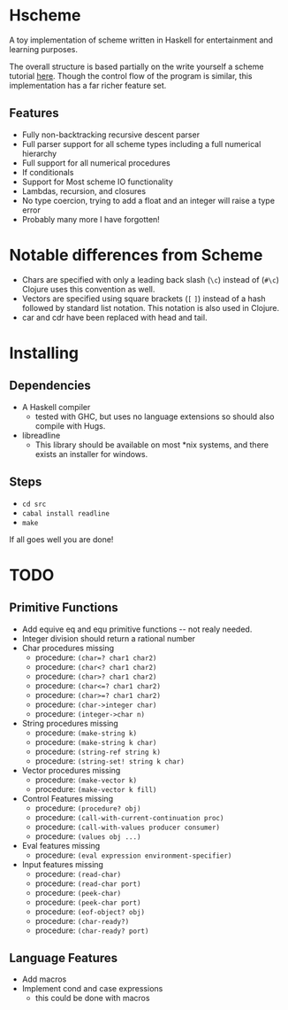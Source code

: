 Hscheme
=======
A toy implementation of scheme written in Haskell for entertainment and
learning purposes.

The overall structure is based partially on the write yourself a scheme tutorial
[here](http://en.wikibooks.org/wiki/Category:Write_Yourself_a_Scheme_in_48_Hours).
Though the control flow of the program is similar, this implementation has a
far richer feature set.

Features
--------
- Fully non-backtracking recursive descent parser
- Full parser support for all scheme types including a full numerical hierarchy
- Full support for all numerical procedures
- If conditionals
- Support for Most scheme IO functionality
- Lambdas, recursion, and closures
- No type coercion, trying to add a float and an integer will raise a type
  error
- Probably many more I have forgotten!

Notable differences from Scheme
===============================
- Chars are specified with only a leading back slash (`\c`) instead of (`#\c`)
  Clojure uses this convention as well.
- Vectors are specified using square brackets (`[` `]`) instead of a hash
  followed by standard list notation. This notation is also used in Clojure.
- car and cdr have been replaced with head and tail.

Installing
==========

Dependencies
------------
- A Haskell compiler
    + tested with GHC, but uses no language extensions so should also compile
      with Hugs.
- libreadline
    + This library should be available on most \*nix systems, and there exists
      an installer for windows.

Steps
-----
- `cd src`
- `cabal install readline`
- `make`

If all goes well you are done!

TODO
====

Primitive Functions
-------------------
+ Add equive eq and equ primitive functions -- not realy needed.
+ Integer division should return a rational number
+ Char procedures missing
    - procedure:  `(char=? char1 char2)`
    - procedure:  `(char<? char1 char2)`
    - procedure:  `(char>? char1 char2)`
    - procedure:  `(char<=? char1 char2)`
    - procedure:  `(char>=? char1 char2)`
    - procedure:  `(char->integer char)`
    - procedure:  `(integer->char n)`
+ String procedures missing
    - procedure:  `(make-string k)`
    - procedure:  `(make-string k char)`
    - procedure:  `(string-ref string k)`
    - procedure:  `(string-set! string k char)`
+ Vector procedures missing
    - procedure:  `(make-vector k)`
    - procedure:  `(make-vector k fill)`
+ Control Features missing
    - procedure:  `(procedure? obj)`
    - procedure:  `(call-with-current-continuation proc)`
    - procedure:  `(call-with-values producer consumer)`
    - procedure:  `(values obj ...)`
+ Eval features missing
    - procedure:  `(eval expression environment-specifier)`
+ Input features missing
    - procedure:  `(read-char)`
    - procedure:  `(read-char port)`
    - procedure:  `(peek-char)`
    - procedure:  `(peek-char port)`
    - procedure:  `(eof-object? obj)`
    - procedure:  `(char-ready?)`
    - procedure:  `(char-ready? port)`

Language Features
-----------------
+ Add macros
+ Implement cond and case expressions
    - this could be done with macros
